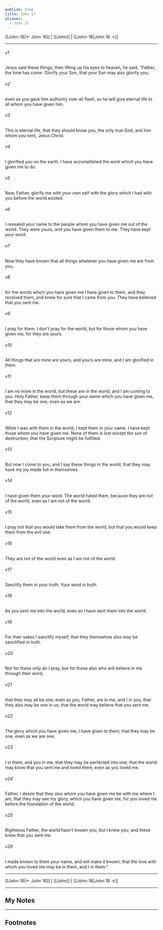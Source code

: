 ```yaml
---
publish: true
title: John 17
aliases:
  - John 17
---
```


[[John-16|← John 16]] | [[John]] | [[John-18|John 18 →]]
***



###### v1 
Jesus said these things, then lifting up his eyes to heaven, he said, "Father, the time has come. Glorify your Son, that your Son may also glorify you; 

###### v2 
even as you gave him authority over all flesh, so he will give eternal life to all whom you have given him. 

###### v3 
This is eternal life, that they should know you, the only true God, and him whom you sent, Jesus Christ. 

###### v4 
I glorified you on the earth. I have accomplished the work which you have given me to do. 

###### v5 
Now, Father, glorify me with your own self with the glory which I had with you before the world existed. 

###### v6 
I revealed your name to the people whom you have given me out of the world. They were yours, and you have given them to me. They have kept your word. 

###### v7 
Now they have known that all things whatever you have given me are from you, 

###### v8 
for the words which you have given me I have given to them, and they received them, and knew for sure that I came from you. They have believed that you sent me. 

###### v9 
I pray for them. I don't pray for the world, but for those whom you have given me, for they are yours. 

###### v10 
All things that are mine are yours, and yours are mine, and I am glorified in them. 

###### v11 
I am no more in the world, but these are in the world, and I am coming to you. Holy Father, keep them through your name which you have given me, that they may be one, even as we are. 

###### v12 
While I was with them in the world, I kept them in your name. I have kept those whom you have given me. None of them is lost except the son of destruction, that the Scripture might be fulfilled. 

###### v13 
But now I come to you, and I say these things in the world, that they may have my joy made full in themselves. 

###### v14 
I have given them your word. The world hated them, because they are not of the world, even as I am not of the world. 

###### v15 
I pray not that you would take them from the world, but that you would keep them from the evil one. 

###### v16 
They are not of the world even as I am not of the world. 

###### v17 
Sanctify them in your truth. Your word is truth. 

###### v18 
As you sent me into the world, even so I have sent them into the world. 

###### v19 
For their sakes I sanctify myself, that they themselves also may be sanctified in truth. 

###### v20 
Not for these only do I pray, but for those also who will believe in me through their word, 

###### v21 
that they may all be one; even as you, Father, are in me, and I in you, that they also may be one in us; that the world may believe that you sent me. 

###### v22 
The glory which you have given me, I have given to them; that they may be one, even as we are one; 

###### v23 
I in them, and you in me, that they may be perfected into one; that the world may know that you sent me and loved them, even as you loved me. 

###### v24 
Father, I desire that they also whom you have given me be with me where I am, that they may see my glory, which you have given me, for you loved me before the foundation of the world. 

###### v25 
Righteous Father, the world hasn't known you, but I knew you; and these knew that you sent me. 

###### v26 
I made known to them your name, and will make it known; that the love with which you loved me may be in them, and I in them."

***
[[John-16|← John 16]] | [[John]] | [[John-18|John 18 →]]

---
## My Notes

---
## Footnotes